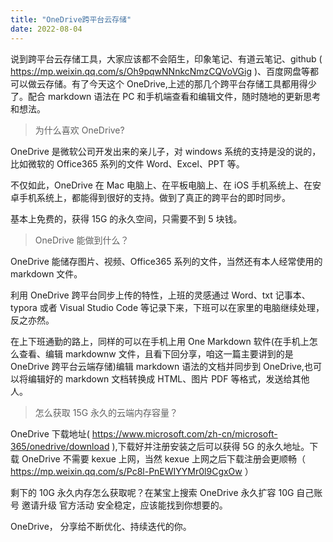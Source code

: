 ```yaml
---
title: "OneDrive跨平台云存储"
date: 2022-08-04
---
```



说到跨平台云存储工具，大家应该都不会陌生，印象笔记、有道云笔记、github ( https://mp.weixin.qq.com/s/Oh9pqwNNnkcNmzCQVoVGig )、百度网盘等都可以做云存储。有了今天这个 OneDrive,上述的那几个跨平台存储工具都用得少了。配合 markdown 语法在 PC 和手机端查看和编辑文件，随时随地的更新思考和想法。

<blockquote class="blockquote">为什么喜欢 OneDrive?</blockquote>

OneDrive 是微软公司开发出来的亲儿子，对 windows 系统的支持是没的说的，比如微软的 Office365 系列的文件 Word、Excel、PPT 等。

不仅如此，OneDrive 在 Mac 电脑上、在平板电脑上、在 iOS 手机系统上、在安卓手机系统上，都能得到很好的支持。做到了真正的跨平台的即时同步。

基本上免费的，获得 15G 的永久空间，只需要不到 5 块钱。

<blockquote class="blockquote">OneDrive 能做到什么？</blockquote>

OneDrive 能储存图片、视频、Office365 系列的文件，当然还有本人经常使用的 markdown 文件。

利用 OneDrive 跨平台同步上传的特性，上班的灵感通过 Word、txt 记事本、typora 或者 Visual Studio Code 等记录下来，下班可以在家里的电脑继续处理，反之亦然。

在上下班通勤的路上，同样的可以在手机上用 One Markdown 软件(在手机上怎么查看、编辑 markdownw 文件，且看下回分享，咱这一篇主要讲到的是 OneDrive 跨平台云端存储)编辑 markdown 语法的文档并同步到 OneDrive,也可以将编辑好的 markdown 文档转换成 HTML、图片 PDF 等格式，发送给其他人。

<blockquote class="blockquote">怎么获取 15G 永久的云端内存容量？</blockquote>

OneDrive 下载地址( https://www.microsoft.com/zh-cn/microsoft-365/onedrive/download ),下载好并注册安装之后可以获得 5G 的永久地址。下载 OneDrive 不需要 kexue 上网，当然 kexue 上网之后下载注册会更顺畅（ https://mp.weixin.qq.com/s/Pc8l-PnEWIYYMr0l9CgxOw ）

剩下的 10G 永久内存怎么获取呢？在某宝上搜索 OneDrive 永久扩容 10G 自己账号 邀请升级 官方活动 安全稳定，应该能找到你想要的。

OneDrive， 分享给不断优化、持续迭代的你。
